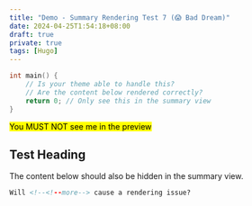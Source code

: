 ```yaml
---
title: "Demo - Summary Rendering Test 7 (😱 Bad Dream)"
date: 2024-04-25T1:54:18+08:00
draft: true
private: true
tags: [Hugo]
---
```


```c {linenos=table}
int main() {
    // Is your theme able to handle this?
    // Are the content below rendered correctly?
    return 0; // Only see this in the summary view
}
```

<!--<!--more-->

<mark>You MUST NOT see me in the preview</mark>

## Test Heading

The content below should also be hidden in the summary view.

<!--more-->

```html
Will <!--<!--more--> cause a rendering issue?
```
